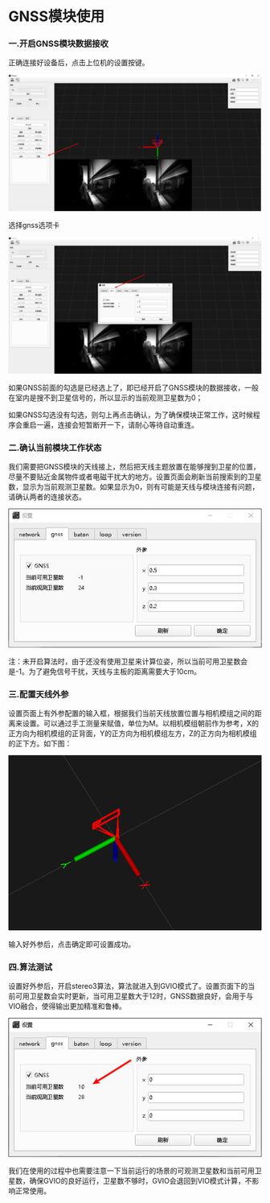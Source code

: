 # GNSS模块使用

### 一.开启GNSS模块数据接收

正确连接好设备后，点击上位机的设置按键。

![](image/image_H2LXg-HKxP.png)

选择gnss选项卡

![](image/image_6uwuN5P6YW.png)

如果GNSS前面的勾选是已经选上了，即已经开启了GNSS模块的数据接收，一般在室内是搜不到卫星信号的，所以显示的当前观测卫星数为0；

如果GNSS勾选没有勾选，则勾上再点击确认，为了确保模块正常工作，这时候程序会重启一遍，连接会短暂断开一下，请耐心等待自动重连。

### 二.确认当前模块工作状态

我们需要把GNSS模块的天线接上，然后把天线主题放置在能够搜到卫星的位置，尽量不要贴近金属物件或者电磁干扰大的地方。设置页面会刷新当前搜索到的卫星数，显示为当前观测卫星数。如果显示为0，则有可能是天线与模块连接有问题，请确认两者的连接状态。

![](image/image_tirtcDTdcr.png)

注：未开启算法时，由于还没有使用卫星来计算位姿，所以当前可用卫星数会是-1。为了避免信号干扰，天线与主板的距离需要大于10cm。

### 三.配置天线外参

设置页面上有外参配置的输入框，根据我们当前天线放置位置与相机模组之间的距离来设置。可以通过手工测量来赋值，单位为M。以相机模组朝前作为参考，X的正方向为相机模组的正背面，Y的正方向为相机模组左方，Z的正方向为相机模组的正下方。如下图：

![](image/image_hBDMghDIKn.png)

输入好外参后，点击确定即可设置成功。

### 四.算法测试

设置好外参后，开启stereo3算法，算法就进入到GVIO模式了。设置页面下的当前可用卫星数会实时更新，当可用卫星数大于12时，GNSS数据良好，会用于与VIO融合，使得输出更加精准和鲁棒。

![](image/image_X1IVcd16eX.png)

我们在使用的过程中也需要注意一下当前运行的场景的可观测卫星数和当前可用卫星数，确保GVIO的良好运行，卫星数不够时，GVIO会退回到VIO模式计算，不影响正常使用。

